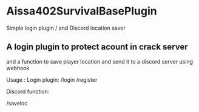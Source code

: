 # Aissa402SurvivalBasePlugin
Simple login plugin / and Discord location saver

A login plugin to protect acount in crack server
-----------------------------------------------
and a function to save player location and send it to a discord server using webhook

Usage :
Login plugin:
/login <password>
/register <password> <confirm password>

Discord function:

/saveloc <title> [Description]

Config.yml:

webhook-url : "url of the discord webhook to send the locations" // Leave blank to desactivate this part of the plugin
